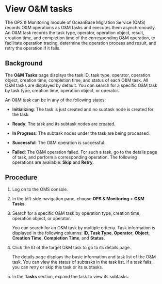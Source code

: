 # View O&M tasks

The OPS & Monitoring module of OceanBase Migration Service (OMS) records O&M operations as O&M tasks and executes them asynchronously. An O&M task records the task type, operator, operation object, result, creation time, and completion time of the corresponding O&M operation, to facilitate operation tracing, determine the operation process and result, and retry the operation if it fails.

## Background

The **O&M Tasks** page displays the task ID, task type, operator, operation object, creation time, completion time, and status of each O&M task. All O&M tasks are displayed by default. You can search for a specific O&M task by task type, creation time, operation object, or operator.

An O&M task can be in any of the following states:

* **Initializing**: The task is just created and no subtask node is created for the task.

* **Ready**: The task and its subtask nodes are created.

* **In Progress**: The subtask nodes under the task are being processed.

* **Successful**: The O&M operation is successful.

* **Failed**: The O&M operation failed. For such a task, go to the details page of task, and perform a corresponding operation. The following operations are available: **Skip** and **Retry**.

## Procedure

1. Log on to the OMS console.

2. In the left-side navigation pane, choose **OPS & Monitoring** > **O&M Tasks**.

3. Search for a specific O&M task by operation type, creation time, operation object, or operator.

   You can search for an O&M task by multiple criteria. Task information is displayed in the following columns: **ID**, **Task Type**, **Operator**, **Object**, **Creation Time**, **Completion Time**, and **Status**.

4. Click the ID of the target O&M task to go to its details page.

   The details page displays the basic information and task list of the O&M task. You can view the status of subtasks in the task list. If a task fails, you can retry or skip this task or its subtasks.

5. In the **Tasks** section, expand the task to view its subtasks.
